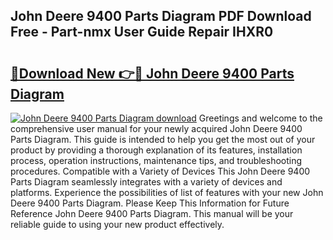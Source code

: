 ## John Deere 9400 Parts Diagram PDF Download Free - Part-nmx User Guide Repair IHXR0

# <h2><a href="http://dflgsj4.blite.top/?on=John+Deere+9400+Parts+Diagram">🔗Download New 👉🔴 John Deere 9400 Parts Diagram</a></h2>

[![John Deere 9400 Parts Diagram download](https://i.imgur.com/lujVjoI.png)](http://dflgsj4.blite.top/?on=John+Deere+9400+Parts+Diagram)
Greetings and welcome to the comprehensive user manual for your newly acquired John Deere 9400 Parts Diagram. This guide is intended to help you get the most out of your product by providing a thorough explanation of its features, installation process, operation instructions, maintenance tips, and troubleshooting procedures. Compatible with a Variety of Devices This John Deere 9400 Parts Diagram seamlessly integrates with a variety of devices and platforms. Experience the possibilities of list of features with your new John Deere 9400 Parts Diagram. Please Keep This Information for Future Reference John Deere 9400 Parts Diagram. This manual will be your reliable guide to using your new product effectively.
